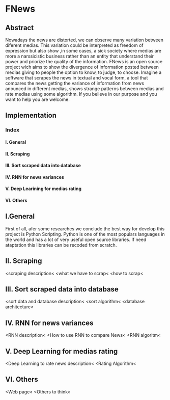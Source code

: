 # FNews
## Abstract
Nowadays the news are distorted, we can observe many variation between diferent medias. This variation could be interpreted as freedom of expression but also show ,in some cases, a sick society where medias are more a narssicistic business rather than an entity that understand their power and priorize the quality of the information.
FNews is an open source project wich aims to show the divergence of information posted between medias giving to people the option to know, to judge, to choose. Imagine a software that scrapes the news in textual and vocal form, a tool that  compares the news getting the variance of information from news anounced in different medias, shows strange patterns between medias and rate medias using some algorithm. If you believe in our purpose and you want to help you are welcome. 
## Implementation
### Index
#### I. General
#### II. Scraping
#### III. Sort scraped data into database
#### IV. RNN for news variances
#### V. Deep Learining for medias rating
#### VI. Others

## I.General
First of all, afer some researches we conclude the best way for develop this project is Python Scripting. Python is one of the most populars languages in the world and has a lot of very useful open source libraries. If need ataptation this libraries can be recoded from scratch. <introduction> <project graph> <general description>
 
 ## II. Scraping
<scraping description< <what we have to scrap< <how to scrap<
  
## III. Sort scraped data into database
<sort data and database description< <sort algorithm< <database architecture<
  
## IV. RNN for news variances
<RNN description< <How to use RNN to compare News< <RNN algoritm<

## V. Deep Learning for medias rating
<Deep Learning to rate news description< <Rating Algorithm<

## VI. Others
<Web page< <Others to think<
